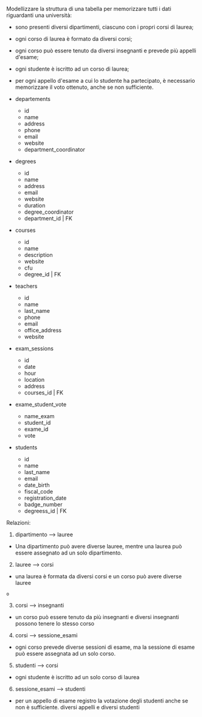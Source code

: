 Modellizzare la struttura di una tabella per memorizzare tutti i dati riguardanti una università:
- sono presenti diversi dipartimenti, ciascuno con i propri corsi di laurea;
- ogni corso di laurea è formato da diversi corsi;
- ogni corso può essere tenuto da diversi insegnanti e prevede più appelli d'esame;
- ogni studente è iscritto ad un corso di laurea;
- per ogni appello d'esame a cui lo studente ha partecipato, è necessario memorizzare il voto ottenuto, anche se non sufficiente. 



- departements
    - id
    - name 
    - address
    - phone
    - email
    - website
    - department_coordinator
- degrees
    - id
    - name
    - address
    - email
    - website
    - duration
    - degree_coordinator
    - department_id | FK
- courses
    - id
    - name
    - description
    - website
    - cfu
    - degree_id | FK
- teachers
    - id
    - name
    - last_name
    - phone
    - email
    - office_address
    - website
- exam_sessions
    - id
    - date
    - hour
    - location
    - address
    - courses_id | FK
- exame_student_vote
    - name_exam
    - student_id
    - exame_id
    - vote
- students
    - id
    - name
    - last_name
    - email
    - date_birth
    - fiscal_code
    - registration_date
    - badge_number
    - degreess_id | FK




Relazioni:
1) dipartimento --> lauree

- Una dipartimento può avere diverse lauree, mentre una laurea può essere assegnato ad un solo dipartimento.
<!-- relazione one to many -->

2) lauree --> corsi

- una laurea è formata da diversi corsi e un corso può avere diverse lauree
<!-- relazione one to many --> 
    o 
<!-- many to many -->

<!-- Ho solo questo dubbio, perchè comunque ci sono dei corsi che fanno parte di diverse lauree, es. Analisi 1 ad ingegneria. Però non      viene specificato, quindi non sapevo cosa mettere. -->

3) corsi --> insegnanti

- un corso può essere tenuto da più insegnanti e diversi insegnanti possono tenere lo stesso corso
<!-- relazione many to many -->

4) corsi --> sessione_esami

- ogni corso prevede diverse sessioni di esame, ma la sessione di esame può essere assegnata ad un solo corso.
<!-- relazione one to many --> 

5) studenti --> corsi
- ogni studente è iscritto ad un solo corso di laurea
<!-- relazione one to many --> 

6) sessione_esami --> studenti
- per un appello di esame registro la votazione degli studenti anche se non è sufficiente. diversi appelli e diversi studenti
<!-- relazione many to many -->
